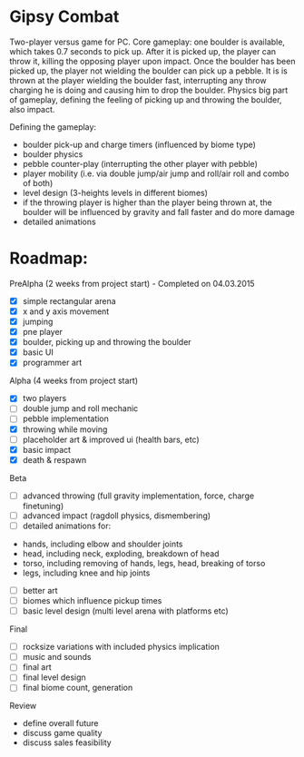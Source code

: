 Gipsy Combat
============

Two-player versus game for PC. Core gameplay: one boulder is available, which takes 0.7 seconds to pick up. After it is picked up, the player can throw it, killing the opposing player upon impact.
Once the boulder has been picked up, the player not wielding the boulder  can pick up a pebble. It is is thrown at the player wielding the boulder fast, interrupting any throw charging he is doing and causing him to drop the boulder.
Physics big part of gameplay, defining the feeling of picking up and throwing the boulder, also impact.

Defining the gameplay:

- boulder pick-up and charge timers (influenced by biome type)
- boulder physics
- pebble counter-play (interrupting the other player with pebble)
- player mobility (i.e. via double jump/air jump and roll/air roll and combo of both)
- level design (3-heights levels in different biomes)
- if the throwing player is higher than the player being thrown at, the boulder will be influenced by gravity and fall faster and do more damage
- detailed animations

Roadmap:
========

PreAlpha (2 weeks from project start) - Completed on 04.03.2015

- [x] simple rectangular arena
- [x] x and y axis movement
- [x] jumping
- [x] pne player
- [x] boulder, picking up and throwing the boulder
- [x] basic UI
- [x] programmer art

Alpha (4 weeks from project start)

- [x] two players
- [ ] double jump and roll mechanic
- [ ] pebble implementation
- [x] throwing while moving
- [ ] placeholder art & improved ui (health bars, etc)
- [x] basic impact
- [x] death & respawn

Beta 

- [ ] advanced throwing (full gravity implementation, force, charge finetuning)
- [ ] advanced impact (ragdoll physics, dismembering)
- [ ] detailed animations for:
- hands, including elbow and shoulder joints
- head, including neck, exploding, breakdown of head
- torso, including removing of hands, legs, head, breaking of torso
- legs, including knee and hip joints
- [ ] better art
- [ ] biomes which influence pickup times
- [ ] basic level design (multi level arena with platforms etc)

Final

- [ ] rocksize variations with included physics implication
- [ ] music and sounds
- [ ] final art
- [ ] final level design
- [ ] final biome count, generation

Review

- define overall future
- discuss game quality
- discuss sales feasibility
